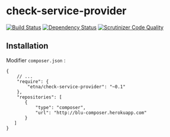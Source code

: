 check-service-provider
======================

[![Build Status](http://drone.etna-alternance.net/github.com/etna-alternance/composer-check-service-provider/status.svg?branch=master)](http://drone.etna-alternance.net/github.com/etna-alternance/composer-check-service-provider)
[![Dependency Status](https://www.versioneye.com/user/projects/53dde6f08e78abc191000044/badge.svg)](https://www.versioneye.com/user/projects/53dde6f08e78abc191000044)
[![Scrutinizer Code Quality](https://scrutinizer-ci.com/g/etna-alternance/composer-check-service-provider/badges/quality-score.png?b=master)](https://scrutinizer-ci.com/g/etna-alternance/composer-check-service-provider/?branch=master)

Installation
------------

Modifier `composer.json` :

```
{
    // ...
    "require": {
        "etna/check-service-provider": "~0.1"
    },
    "repositories": [
       {
           "type": "composer",
           "url": "http://blu-composer.herokuapp.com"
       }
   ]
}
```
